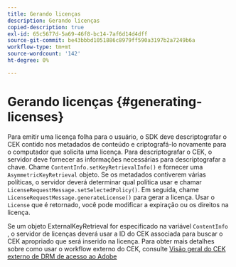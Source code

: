 ```yaml
---
title: Gerando licenças
description: Gerando licenças
copied-description: true
exl-id: 65c5677d-5a69-46f8-bc14-7af6d14d4dff
source-git-commit: be43bbbd1051886c8979ff590a3197b2a7249b6a
workflow-type: tm+mt
source-wordcount: '142'
ht-degree: 0%

---
```


# Gerando licenças {#generating-licenses}

Para emitir uma licença folha para o usuário, o SDK deve descriptografar o CEK contido nos metadados de conteúdo e criptografá-lo novamente para o computador que solicita uma licença. Para descriptografar o CEK, o servidor deve fornecer as informações necessárias para descriptografar a chave. Chame `ContentInfo.setKeyRetrievalInfo()` e fornecer uma `AsymmetricKeyRetrieval` objeto. Se os metadados contiverem várias políticas, o servidor deverá determinar qual política usar e chamar `LicenseRequestMessage.setSelectedPolicy()`. Em seguida, chame `LicenseRequestMessage.generateLicense()` para gerar a licença. Usar o `License` que é retornado, você pode modificar a expiração ou os direitos na licença.

Se um objeto ExternalKeyRetrieval for especificado na variável `ContentInfo` , o servidor de licenças deverá usar a ID do CEK associada para buscar o CEK apropriado que será inserido na licença. Para obter mais detalhes sobre como usar o workflow externo do CEK, consulte [Visão geral do CEK externo de DRM de acesso ao Adobe](../../../aaxs-drm-xkey-mgmt/aaxs-drm-using-external-cek-overview.md)
